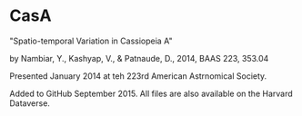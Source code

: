 # CasA

"Spatio-temporal Variation in Cassiopeia A"

by Nambiar, Y., Kashyap, V., & Patnaude, D., 2014, BAAS 223, 353.04

Presented January 2014 at teh 223rd American Astrnomical Society.

Added to GitHub September 2015. All files are also available on the Harvard Dataverse.

